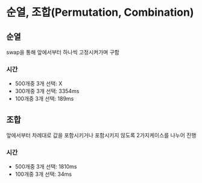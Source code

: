 # 순열, 조합(Permutation, Combination)

## 순열

swap을 통해 앞에서부터 하나씩 고정시켜가며 구함

### 시간

- 500개중 3개 선택: X
- 300개중 3개 선택: 3354ms
- 100개중 3개 선택: 189ms


## 조합

앞에서부터 차례대로 값을 포함시키거나 포함시키지 않도록 2가지케이스를 나누어 진행

### 시간

- 500개중 3개 선택: 1810ms
- 100개중 3개 선택: 34ms
